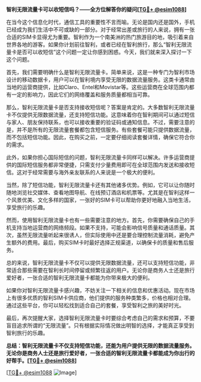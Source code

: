 **智利无限流量卡可以收短信吗？——全方位解答你的疑问[[TG💪+ @esim1088](https://t.me/s/esim1088)]**

在当今这个信息化时代，通信工具的重要性不言而喻。无论是国内还是国外，手机已经成为我们生活中不可或缺的一部分。对于经常出差或旅行的人来说，拥有一张合适的SIM卡显得尤为重要。智利作为一个南美洲的热门旅游目的地，吸引着来自世界各地的游客。如果你计划前往智利，或者已经在智利旅行，那么“智利无限流量卡是否可以收短信”这个问题一定让你感到困惑。今天，我们就来深入探讨一下这个问题。

首先，我们需要明确什么是智利无限流量卡。简单来说，这是一种专门为智利市场设计的移动数据卡，用户可以在智利境内享受无限的数据流量服务。这类卡通常由当地的运营商提供，比如Claro、Entel和Movistar等。这些运营商在全球范围内都有一定的影响力，因此它们的网络覆盖和服务质量都相当可靠。

那么，智利无限流量卡是否支持接收短信呢？答案是肯定的。大多数智利无限流量卡不仅提供无限数据流量，还支持短信功能。这意味着你在智利期间可以通过短信与家人、朋友保持联系，也可以接收重要的验证码或通知信息。不过，需要注意的是，并不是所有的无限流量套餐都包含短信服务。有些套餐可能只提供数据流量，而不包括短信功能。因此，在购买之前，一定要仔细阅读套餐详情，确保它符合你的需求。

此外，如果你担心国际短信的问题，智利无限流量卡同样可以解决。许多运营商提供的国际短信服务都非常便捷，只需支付少量费用即可在全球范围内发送和接收短信。这对于经常需要与海外亲友联系的人来说是一个极大的便利。

当然，除了短信功能，智利无限流量卡还有其他诸多优势。例如，它可以让你随时随地浏览社交媒体、查看地图导航、在线预订酒店和机票等。尤其是在智利这样一个风景优美、文化多样的国家，一张好的SIM卡可以帮助你更好地融入当地生活，享受旅行的乐趣。

然而，使用智利无限流量卡也有一些需要注意的地方。首先，你需要确保自己的手机支持当地运营商的网络频段。如果不支持，可能会影响信号质量和通话质量。其次，虽然无限流量听起来很诱人，但实际使用中还是要合理控制流量消耗，避免产生额外的费用。最后，购买SIM卡时最好选择正规渠道，以确保卡的质量和售后服务。

总的来说，智利无限流量卡不仅可以提供无限数据流量，还可以支持短信功能，非常适合那些需要在智利长时间停留或频繁往返的用户。无论你是商务人士还是旅行爱好者，一张合适的智利无限流量卡都能为你带来极大的便利。

如果你对智利无限流量卡感兴趣，不妨关注一下相关的信息和优惠活动。现在市场上有很多优质的智利SIM卡供应商，他们提供的服务种类繁多，价格也相对合理。通过这些平台，你可以轻松找到适合自己的套餐，享受智利之旅的美好时光。

最后，再次提醒大家，选择智利无限流量卡时要综合考虑自己的需求和预算，不要盲目追求所谓的“无限流量”。只有根据实际情况做出明智的选择，才能真正享受到智利旅行的乐趣。

**总结：智利无限流量卡不仅支持短信功能，还能为用户提供无限的数据流量服务。无论你是商务人士还是旅行爱好者，一张合适的智利无限流量卡都能成为你出行的好帮手。[[TG💪+ @esim1088](https://t.me/s/esim1088)]**

[[TG💪+ @esim1088](https://t.me/s/esim1088) ![Image](https://i.postimg.cc/4NQfJmqS/Snipaste-2025-05-13-00-14-12.png)]